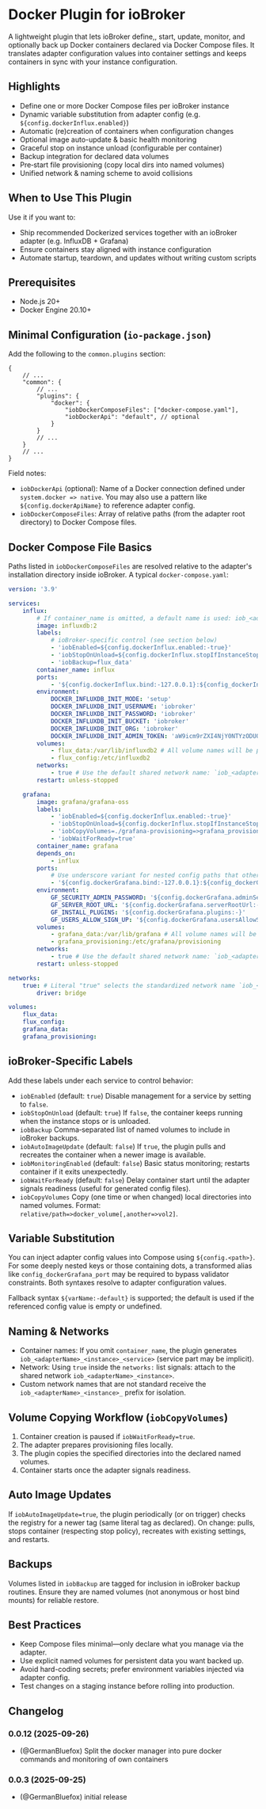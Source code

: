 # Docker Plugin for ioBroker

A lightweight plugin that lets ioBroker define,, start, update, monitor, and optionally back up Docker containers declared via Docker Compose files. It translates adapter configuration values into container settings and keeps containers in sync with your instance configuration.

## Highlights

- Define one or more Docker Compose files per ioBroker instance
- Dynamic variable substitution from adapter config (e.g. `${config.dockerInflux.enabled}`)
- Automatic (re)creation of containers when configuration changes
- Optional image auto-update & basic health monitoring
- Graceful stop on instance unload (configurable per container)
- Backup integration for declared data volumes
- Pre‑start file provisioning (copy local dirs into named volumes)
- Unified network & naming scheme to avoid collisions

## When to Use This Plugin

Use it if you want to:

- Ship recommended Dockerized services together with an ioBroker adapter (e.g. InfluxDB + Grafana)
- Ensure containers stay aligned with instance configuration
- Automate startup, teardown, and updates without writing custom scripts

## Prerequisites

- Node.js 20+
- Docker Engine 20.10+

## Minimal Configuration (`io-package.json`)

Add the following to the `common.plugins` section:

```json5
{
    // ...
    "common": {
        // ...
        "plugins": {
            "docker": {
                "iobDockerComposeFiles": ["docker-compose.yaml"],
                "iobDockerApi": "default", // optional
            }
        }
        // ...
    }
    // ...
}
```

Field notes:

- `iobDockerApi` (optional): Name of a Docker connection defined under `system.docker => native`. You may also use a pattern like `${config.dockerApiName}` to reference adapter config.
- `iobDockerComposeFiles`: Array of relative paths (from the adapter root directory) to Docker Compose files.

## Docker Compose File Basics

Paths listed in `iobDockerComposeFiles` are resolved relative to the adapter's installation directory inside ioBroker. A typical `docker-compose.yaml`:

```yaml
version: '3.9'

services:
    influx:
        # If container_name is omitted, a default name is used: iob_<adapterName>_<instance>
        image: influxdb:2
        labels:
            # ioBroker-specific control (see section below)
            - 'iobEnabled=${config.dockerInflux.enabled:-true}'
            - 'iobStopOnUnload=${config.dockerInflux.stopIfInstanceStopped:-true}'
            - 'iobBackup=flux_data'
        container_name: influx
        ports:
            - '${config.dockerInflux.bind:-127.0.0.1}:${config_dockerInflux_port:-8086}:8086'
        environment:
            DOCKER_INFLUXDB_INIT_MODE: 'setup'
            DOCKER_INFLUXDB_INIT_USERNAME: 'iobroker'
            DOCKER_INFLUXDB_INIT_PASSWORD: 'iobroker'
            DOCKER_INFLUXDB_INIT_BUCKET: 'iobroker'
            DOCKER_INFLUXDB_INIT_ORG: 'iobroker'
            DOCKER_INFLUXDB_INIT_ADMIN_TOKEN: 'aW9icm9rZXI4NjY0NTYzODU0NjU2NTY1MjY1Ng=='
        volumes:
            - flux_data:/var/lib/influxdb2 # All volume names will be prefixed with `iob_<adapterName>_<instance>_`
            - flux_config:/etc/influxdb2
        networks:
            - true # Use the default shared network name: `iob_<adapterName>_<instance>`. Otherwise, the name is prefixed with `iob_<adapterName>_<instance>_`. The only exception is network `iobroker`, which is used as-is.
        restart: unless-stopped

    grafana:
        image: grafana/grafana-oss
        labels:
            - 'iobEnabled=${config.dockerInflux.enabled:-true}'
            - 'iobStopOnUnload=${config.dockerInflux.stopIfInstanceStopped:-true}'
            - 'iobCopyVolumes=./grafana-provisioning=>grafana_provisioning'
            - 'iobWaitForReady=true'
        container_name: grafana
        depends_on:
            - influx
        ports:
            # Use underscore variant for nested config paths that otherwise confuse validation
            - '${config.dockerGrafana.bind:-127.0.0.1}:${config_dockerGrafana_port:-3000}:3000'
        environment:
            GF_SECURITY_ADMIN_PASSWORD: '${config.dockerGrafana.adminSecurityPassword:-iobroker}'
            GF_SERVER_ROOT_URL: '${config.dockerGrafana.serverRootUrl:-}'
            GF_INSTALL_PLUGINS: '${config.dockerGrafana.plugins:-}'
            GF_USERS_ALLOW_SIGN_UP: '${config.dockerGrafana.usersAllowSignUp:-false}'
        volumes:
            - grafana_data:/var/lib/grafana # All volume names will be prefixed with `iob_<adapterName>_<instance>_`
            - grafana_provisioning:/etc/grafana/provisioning
        networks:
            - true # Use the default shared network name: `iob_<adapterName>_<instance>`. Otherwise, the name is prefixed with `iob_<adapterName>_<instance>_`. The only exception is network `iobroker`, which is used as-is.
        restart: unless-stopped

networks:
    true: # Literal "true" selects the standardized network name `iob_<adapterName>_<instance>`
        driver: bridge

volumes:
    flux_data:
    flux_config:
    grafana_data:
    grafana_provisioning:
```

## ioBroker-Specific Labels

Add these labels under each service to control behavior:

- `iobEnabled` (default: `true`)
  Disable management for a service by setting to `false`.
- `iobStopOnUnload` (default: `true`)
  If `false`, the container keeps running when the instance stops or is unloaded.
- `iobBackup`
  Comma‑separated list of named volumes to include in ioBroker backups.
- `iobAutoImageUpdate` (default: `false`)
  If `true`, the plugin pulls and recreates the container when a newer image is available.
- `iobMonitoringEnabled` (default: `false`)
  Basic status monitoring; restarts container if it exits unexpectedly.
- `iobWaitForReady` (default: `false`)
  Delay container start until the adapter signals readiness (useful for generated config files).
- `iobCopyVolumes`
  Copy (one time or when changed) local directories into named volumes. Format: `relative/path=>docker_volume[,another=>vol2]`.

## Variable Substitution

You can inject adapter config values into Compose using `${config.<path>}`. For some deeply nested keys or those containing dots, a transformed alias like `config_dockerGrafana_port` may be required to bypass validator constraints. Both syntaxes resolve to adapter configuration values.

Fallback syntax `${varName:-default}` is supported; the default is used if the referenced config value is empty or undefined.

## Naming & Networks

- Container names: If you omit `container_name`, the plugin generates `iob_<adapterName>_<instance>_<service>` (service part may be implicit).
- Network: Using `true` inside the `networks:` list signals: attach to the shared network `iob_<adapterName>_<instance>`.
- Custom network names that are not standard receive the `iob_<adapterName>_<instance>_` prefix for isolation.

## Volume Copying Workflow (`iobCopyVolumes`)

1. Container creation is paused if `iobWaitForReady=true`.
2. The adapter prepares provisioning files locally.
3. The plugin copies the specified directories into the declared named volumes.
4. Container starts once the adapter signals readiness.

## Auto Image Updates

If `iobAutoImageUpdate=true`, the plugin periodically (or on trigger) checks the registry for a newer tag (same literal tag as declared). On change: pulls, stops container (respecting stop policy), recreates with existing settings, and restarts.

## Backups

Volumes listed in `iobBackup` are tagged for inclusion in ioBroker backup routines. Ensure they are named volumes (not anonymous or host bind mounts) for reliable restore.

## Best Practices

- Keep Compose files minimal—only declare what you manage via the adapter.
- Use explicit named volumes for persistent data you want backed up.
- Avoid hard-coding secrets; prefer environment variables injected via adapter config.
- Test changes on a staging instance before rolling into production.

<!--
  Placeholder for the next version (must start at line-begin):
  ### **WORK IN PROGRESS**
-->

## Changelog
### 0.0.12 (2025-09-26)
- (@GermanBluefox) Split the docker manager into pure docker commands and monitoring of own containers

### 0.0.3 (2025-09-25)

- (@GermanBluefox) initial release
